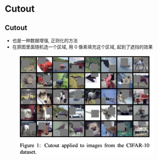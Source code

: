 # Cutout

## Cutout

* 也是一种数据增强, 正则化的方法
* 在原图里面随机选一个区域, 用 0 像素填充这个区域, 起到了遮挡的效果

<figure><img src="../.gitbook/assets/image (3) (1).png" alt=""><figcaption></figcaption></figure>
